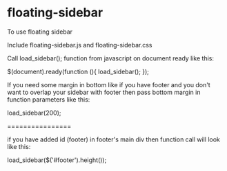 floating-sidebar
================

To use floating sidebar

Include floating-sidebar.js and floating-sidebar.css

Call load_sidebar(); function from javascript on document ready like this:

$(document).ready(function (){
	load_sidebar();
});

If you need some margin in bottom like if you have footer and you don't want to overlap your sidebar with footer then pass bottom margin in function parameters like this:

load_sidebar(200);

================

if you have added id (footer) in footer's main div then function call will look like this:

load_sidebar($('#footer').height());
